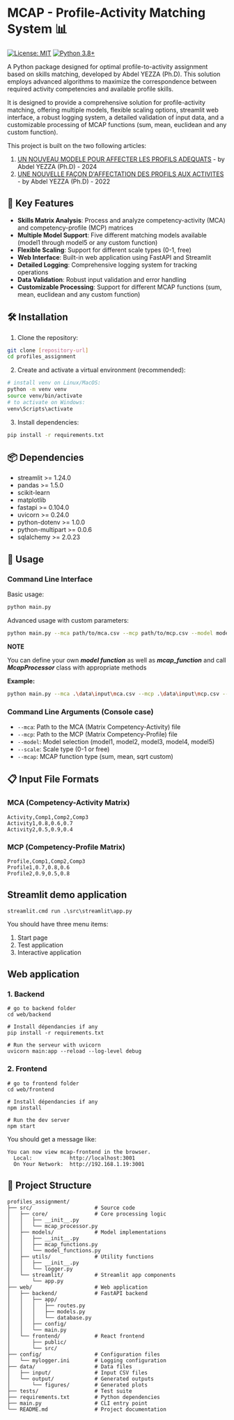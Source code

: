 # MCAP - Profile-Activity Matching System 📊

[![License: MIT](https://img.shields.io/badge/License-MIT-yellow.svg)](https://opensource.org/licenses/MIT)
[![Python 3.8+](https://img.shields.io/badge/python-3.8+-blue.svg)](https://www.python.org/downloads/)

A Python package designed for optimal profile-to-activity assignment based on skills matching, developed by Abdel YEZZA (Ph.D). This solution employs advanced algorithms to maximize the correspondence between required activity competencies and available profile skills.

It is designed to provide a comprehensive solution for profile-activity matching, offering multiple models, flexible scaling options, streamlit web interface, a robust logging system, a detailed validation of input data, and a customizable processing of MCAP functions (sum, mean, euclidean and any custom function).

This project is built on the two following articles:

1. [UN NOUVEAU MODELE POUR AFFECTER LES PROFILS ADEQUATS](https://www.linkedin.com/feed/update/urn:li:activity:7057629409758846976/) - by Abdel YEZZA (Ph.D) - 2024
2. [UNE NOUVELLE FAÇON D'AFFECTATION DES PROFILS AUX ACTIVITES](https://www.linkedin.com/feed/update/urn:li:activity:6853567958246027265/) - by Abdel YEZZA (Ph.D) - 2022

## 🎯 Key Features

- **Skills Matrix Analysis**: Process and analyze competency-activity (MCA) and competency-profile (MCP) matrices
- **Multiple Model Support**: Five different matching models available (model1 through model5 or any custom function)
- **Flexible Scaling**: Support for different scale types (0-1, free)
- **Web Interface**: Built-in web application using FastAPI and Streamlit
- **Detailed Logging**: Comprehensive logging system for tracking operations
- **Data Validation**: Robust input validation and error handling
- **Customizable Processing**: Support for different MCAP functions (sum, mean, euclidean and any custom function)

## 🛠️ Installation

1. Clone the repository:
```bash
git clone [repository-url]
cd profiles_assignment
```

2. Create and activate a virtual environment (recommended):
```bash
# install venv on Linux/MacOS:
python -m venv venv
source venv/bin/activate  
# to activate on Windows: 
venv\Scripts\activate
```

3. Install dependencies:
```bash
pip install -r requirements.txt
```

## 📦 Dependencies

- streamlit >= 1.24.0
- pandas >= 1.5.0
- scikit-learn
- matplotlib
- fastapi >= 0.104.0
- uvicorn >= 0.24.0
- python-dotenv >= 1.0.0
- python-multipart >= 0.0.6
- sqlalchemy >= 2.0.23

## 🚀 Usage

### Command Line Interface

Basic usage:
```bash
python main.py
```

Advanced usage with custom parameters:
```bash
python main.py --mca path/to/mca.csv --mcp path/to/mcp.csv --model model_name --scale scale_type --mcap mcap_function
```
**NOTE**

You can define your own ***model function*** as well as ***mcap_function*** and call ***McapProcessor*** class with appropriate methods

**Example:**

```bash
python main.py --mca .\data\input\mca.csv --mcp .\data\input\mcp.csv --model model5 --scale 0-1 --mcap sqrt
```


### Command Line Arguments (Console case)

- `--mca`: Path to the MCA (Matrix Competency-Activity) file
- `--mcp`: Path to the MCP (Matrix Competency-Profile) file
- `--model`: Model selection (model1, model2, model3, model4, model5)
- `--scale`: Scale type (0-1 or free)
- `--mcap`: MCAP function type (sum, mean, sqrt custom)

## 📋 Input File Formats

### MCA (Competency-Activity Matrix)
```csv
Activity,Comp1,Comp2,Comp3
Activity1,0.8,0.6,0.7
Activity2,0.5,0.9,0.4
```

### MCP (Competency-Profile Matrix)
```csv
Profile,Comp1,Comp2,Comp3
Profile1,0.7,0.8,0.6
Profile2,0.9,0.5,0.8
```


## Streamlit demo application

```
streamlit.cmd run .\src\streamlit\app.py
```

You should have three menu items:
1. Start page
2. Test application
3. Interactive application

## Web application

### 1. Backend

```
# go to backend folder
cd web/backend

# Install dépendancies if any
pip install -r requirements.txt

# Run the serveur with uvicorn
uvicorn main:app --reload --log-level debug
```

### 2. Frontend

```
# go to frontend folder
cd web/frontend

# Install dépendancies if any
npm install

# Run the dev server
npm start
```

You should get a message like:

```
You can now view mcap-frontend in the browser.
  Local:            http://localhost:3001
  On Your Network:  http://192.168.1.19:3001
```


## 📁 Project Structure
```
profiles_assignment/
├── src/                    # Source code
│   ├── core/               # Core processing logic
│   │   ├── __init__.py
│   │   └── mcap_processor.py
│   ├── models/             # Model implementations
│   │   ├── __init__.py
│   │   ├── mcap_functions.py
│   │   └── model_functions.py
│   ├── utils/              # Utility functions
│   │   ├── __init__.py
│   │   └── logger.py
│   └── streamlit/          # Streamlit app components
│       └── app.py
├── web/                    # Web application
│   ├── backend/            # FastAPI backend
│   │   ├── app/
│   │   │   ├── routes.py
│   │   │   ├── models.py
│   │   │   └── database.py
│   │   ├── config/
│   │   └── main.py
│   └── frontend/           # React frontend
│       ├── public/
│       └── src/
├── config/                 # Configuration files
│   └── mylogger.ini        # Logging configuration
├── data/                   # Data files
│   ├── input/              # Input CSV files
│   └── output/             # Generated outputs
│       └── figures/        # Generated plots
├── tests/                  # Test suite
├── requirements.txt        # Python dependencies
├── main.py                 # CLI entry point
└── README.md               # Project documentation
```
